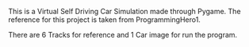 This is a Virtual Self Driving Car Simulation made through Pygame. The reference for this project is taken from ProgrammingHero1.

There are 6 Tracks for reference and 1 Car image for run the program.
